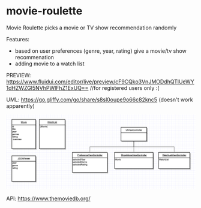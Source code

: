 # movie-roulette
Movie Roulette picks a movie or TV show recommendation randomly

Features: 
  - based on user preferences (genre, year, rating) give a movie/tv show recommenation
  - adding movie to a watch list

PREVIEW: 
https://www.fluidui.com/editor/live/preview/cF9CQko3VnJMODdhQTlUeWY1dHZWZGl5NVhPWlFhZ1ExUQ==
//for registered users only :(

UML: https://go.gliffy.com/go/share/s8sl0oupe9o66c82knc5 (doesn't work apparently)

![alt text](https://github.com/amusinger/movie-roulette/blob/master/uml-v1.png)

API: https://www.themoviedb.org/ 
